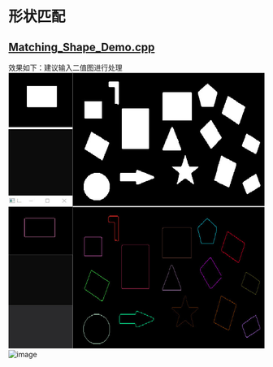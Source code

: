 # 形状匹配
## [Matching_Shape_Demo.cpp](https://github.com/DJdongbudong/CPP_Opencv/blob/master/Matching/Shape/Matching_Shape_Demo.cpp)
效果如下：建议输入二值图进行处理
![image](https://github.com/DJdongbudong/CPP_Opencv/blob/master/Matching/Shape/%E5%BD%A2%E7%8A%B6%E5%8C%B9%E9%85%8D%E6%95%88%E6%9E%9C1.jpg)
![image]()

